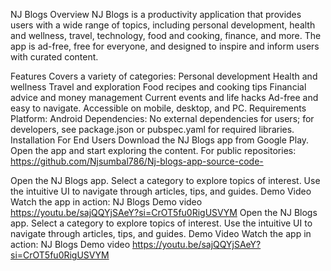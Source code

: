 



NJ Blogs
Overview
NJ Blogs is a productivity application that provides users with a wide range of topics, including personal development, health and wellness, travel, technology, food and cooking, finance, and more. The app is ad-free, free for everyone, and designed to inspire and inform users with curated content.

Features
Covers a variety of categories:
Personal development
Health and wellness
Travel and exploration
Food recipes and cooking tips
Financial advice and money management
Current events and life hacks
Ad-free and easy to navigate.
Accessible on mobile, desktop, and PC.
Requirements
Platform: Android 
Dependencies: No external dependencies for users; for developers, see package.json or pubspec.yaml for required libraries.
Installation
For End Users
Download the NJ Blogs app from Google Play.
Open the app and start exploring the content.
For public repositories:
https://github.com/Njsumbal786/Nj-blogs-app-source-code-

Open the NJ Blogs app.
Select a category to explore topics of interest.
Use the intuitive UI to navigate through articles, tips, and guides.
Demo Video
Watch the app in action: NJ Blogs Demo video https://youtu.be/sajQQYjSAeY?si=CrOT5fu0RigUSVYM
Open the NJ Blogs app.
Select a category to explore topics of interest.
Use the intuitive UI to navigate through articles, tips, and guides.
Demo Video
Watch the app in action: NJ Blogs Demo video https://youtu.be/sajQQYjSAeY?si=CrOT5fu0RigUSVYM











